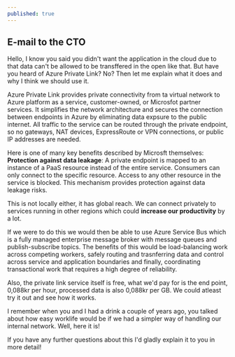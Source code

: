 ```yaml
---
published: true
---
```

## E-mail to the CTO

Hello, I know you said you didn't want the application in the cloud due to that data can't be allowed to be transffered in the open like that. But have you heard of Azure Private Link? No? Then let me explain what it does and why I think we should use it. 

Azure Private Link provides private connectivity from ta virtual network to Azure platform as a service, customer-owned, or Microsfot partner services. It simplifies the network architecture and secures the connection between endpoints in Azure by eliminating data expsure to the public internet. All traffic to the service can be routed through the private endpoint, so no gateways, NAT devices, ExpressRoute or VPN connections, or public IP addresses are needed. 

Here is one of many key benefits described by Microsft themselves: **Protection against data leakage**: A private endpoint is mapped to an instance of a PaaS resource instead of the entire service. Consumers can only connect to the specific resource. Access to any other resource in the service is blocked. This mechanism provides protection against data leakage risks.

This is not locally either, it has global reach. We can connect privately to services running in other regions which could **increase our productivity** by a lot. 

If we were to do this we would then be able to use Azure Service Bus which is a fully managed enterprise message broker with message queues and publish-subscribe topics. The benefits of this would be load-balancing work across competing workers, safely routing and trasnferring data and control across service and application boundaries and finally, coordinating transactional work that requires a high degree of reliability. 

Also, the private link service itself is free, what we'd pay for is the end point, 0,088kr per hour, processed data is also 0,088kr per GB. We could atleast try it out and see how it works.  

I remember when you and I had a drink a couple of years ago, you talked about how easy worklife would be if we had a simpler way of handling our internal network. Well, here it is!  

If you have any further questions about this I'd gladly explain it to you in more detail!
